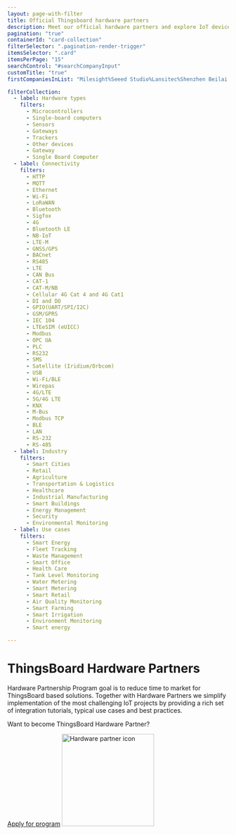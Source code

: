 ```yaml
---
layout: page-with-filter
title: Official Thingsboard hardware partners
description: Meet our official hardware partners and explore IoT devices tailored for seamless ThingsBoard integration. Join the partnership program or find the right vendor for your IoT deployment needs.
pagination: "true"
containerId: "card-collection"
filterSelector: ".pagination-render-trigger"
itemsSelector: ".card"
itemsPerPage: "15"
searchControl: "#searchCompanyInput"
customTitle: "true"
firstCompaniesInList: "Milesight%Seeed Studio%Lansitec%Shenzhen Beilai Technology Co., Ltd.%MikroTik%MOKO SMART"

filterCollection:
  - label: Hardware types
    filters:
      - Microcontrollers
      - Single-board computers
      - Sensors
      - Gateways
      - Trackers
      - Other devices
      - Gateway
      - Single Board Computer
  - label: Connectivity
    filters:
      - HTTP
      - MQTT
      - Ethernet
      - Wi-Fi
      - LoRaWAN
      - Bluetooth
      - Sigfox
      - 4G
      - Bluetooth LE
      - NB-IoT
      - LTE-M
      - GNSS/GPS
      - BACnet
      - RS485
      - LTE
      - CAN Bus
      - CAT-1
      - CAT-M/NB
      - Cellular 4G Cat 4 and 4G Cat1
      - DI and DO
      - GPIO(UART/SPI/I2C)
      - GSM/GPRS
      - IEC 104
      - LTEeSIM (eUICC)
      - Modbus
      - OPC UA
      - PLC
      - RS232
      - SMS
      - Satellite (Iridium/Orbcom)
      - USB
      - Wi-Fi/BLE
      - Wirepas
      - 4G/LTE
      - 5G/4G LTE
      - KNX
      - M-Bus
      - Modbus TCP
      - BLE
      - LAN
      - RS-232
      - RS-485
  - label: Industry
    filters:
      - Smart Cities
      - Retail
      - Agriculture
      - Transportation & Logistics
      - Healthcare
      - Industrial Manufacturing
      - Smart Buildings
      - Energy Management
      - Security
      - Environmental Monitoring
  - label: Use cases
    filters:
      - Smart Energy
      - Fleet Tracking
      - Waste Management
      - Smart Office
      - Health Care
      - Tank Level Monitoring
      - Water Metering
      - Smart Metering
      - Smart Retail
      - Air Quality Monitoring
      - Smart Farming
      - Smart Irrigation
      - Environment Monitoring
      - Smart energy

---
```



<div class="hardware-hero">
    <div class="hardware-wrapper">
        <div class="hardware-hero-text">
            <h1>ThingsBoard Hardware Partners</h1>
            <p>Hardware Partnership Program goal is to reduce time to market for ThingsBoard based solutions. Together with Hardware Partners we simplify implementation of the most challenging IoT projects by providing a rich set of integration tutorials, typical use cases and best practices.</p>
        </div>
        <div class="hardware-hero-banner">
            <p>Want to become ThingsBoard Hardware Partner?</p>
            <a href="/partners/hardware/program/">Apply for program</a>
            <img src="https://img.thingsboard.io/hardware-partners-icon.svg" width="210" height="210" alt="Hardware partner icon">
        </div>
    </div>
</div>
